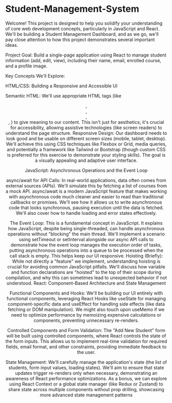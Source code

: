 # Student-Management-System
Welcome! This project is designed to help you solidify your understanding of core web development concepts, particularly in JavaScript and React. We'll be building a Student Management Dashboard, and as we go, we'll pay close attention to how this project demonstrates several important ideas.

Project Goal: Build a single-page application using React to manage student information (add, edit, view), including their name, email, enrolled course, and a profile image.

Key Concepts We'll Explore:

HTML/CSS: Building a Responsive and Accessible UI

Semantic HTML: We'll use appropriate HTML tags (like <header>, <nav>, <main>, <form>, <table>) to give meaning to our content. This isn't just for aesthetics; it's crucial for accessibility, allowing assistive technologies (like screen readers) to understand the page structure.
Responsive Design: Our dashboard needs to look good and be usable on different screen sizes (mobile, tablet, desktop). We'll achieve this using CSS techniques like Flexbox or Grid, media queries, and potentially a framework like Tailwind or Bootstrap (though custom CSS is preferred for this exercise to demonstrate your styling skills). The goal is a visually appealing and adaptive user interface.

JavaScript: Asynchronous Operations and the Event Loop

async/await for API Calls: In real-world applications, data often comes from external sources (APIs). We'll simulate this by fetching a list of courses from a mock API. async/await is a modern JavaScript feature that makes working with asynchronous code much cleaner and easier to read than traditional callbacks or promises. We'll see how it allows us to write asynchronous code that looks synchronous, pausing execution until the data is fetched. We'll also cover how to handle loading and error states effectively.



The Event Loop: This is a fundamental concept in JavaScript. It explains how JavaScript, despite being single-threaded, can handle asynchronous operations without "blocking" the main thread. We'll implement a scenario using setTimeout or setInterval alongside our async API calls to demonstrate how the event loop manages the execution order of tasks, putting asynchronous operations into a queue to be processed when the call stack is empty. This helps keep our UI responsive.
Hoisting (Briefly): While not directly a "feature" we implement, understanding hoisting is crucial for avoiding common JavaScript pitfalls. We'll discuss how variable and function declarations are "hoisted" to the top of their scope during compilation, and why this can sometimes lead to unexpected behavior if not understood.
React: Component-Based Architecture and State Management

Functional Components and Hooks: We'll be building our UI entirely with functional components, leveraging React Hooks like useState for managing component-specific data and useEffect for handling side effects (like data fetching or DOM manipulation). We might also touch upon useMemo if we need to optimize performance by memoizing expensive calculations or components, preventing unnecessary re-renders.

Controlled Components and Form Validation: The "Add New Student" form will be built using controlled components, where React controls the state of the form inputs. This allows us to implement real-time validation for required fields, email format, and other constraints, providing immediate feedback to the user.

State Management: We'll carefully manage the application's state (the list of students, form input values, loading states). We'll aim to ensure that state updates trigger re-renders only when necessary, demonstrating an awareness of React performance optimizations. As a bonus, we can explore using React Context or a global state manager (like Redux or Zustand) to share state across multiple components without prop drilling, showcasing more advanced state management patterns
